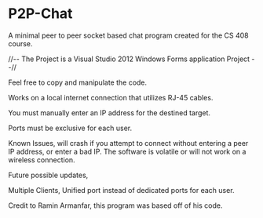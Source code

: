 # P2P-Chat
A minimal peer to peer socket based chat program created for the CS 408 course. 

//-- The Project is a Visual Studio 2012 Windows Forms application Project --//

Feel free to copy and manipulate the code.

Works on a local internet connection that utilizes RJ-45 cables.

You must manually enter an IP address for the destined target.

Ports must be exclusive for each user.

Known Issues, will crash if you attempt to connect without entering a peer IP address, or enter a bad IP.
The software is volatile or will not work on a wireless connection.

Future possible updates, 

Multiple Clients, Unified port instead of dedicated ports for each user.



Credit to Ramin Armanfar, this program was based off of his code.
